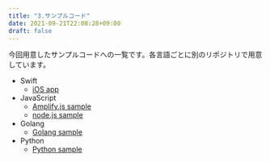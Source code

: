 ```yaml
---
title: "3.サンプルコード"
date: 2021-09-21T22:08:28+09:00
draft: false
---
```


今回用意したサンプルコードへの一覧です。各言語ごとに別のリポジトリで用意しています。

-   Swift
    -   [iOS app](https://github.com/makeOurCity/shizuoka-university-ios-sample-app)
-   JavaScript
    -   [Amplify.js sample ](https://github.com/makeOurCity/amplify-js-sample)
    -   [node.js sample](https://github.com/ushios/javascript-sample)
-   Golang
    -   [Golang sample](https://github.com/makeOurCity/moc-tweets)
-   Python
    -   [Python sample](https://github.com/makeOurCity/python-sample)
